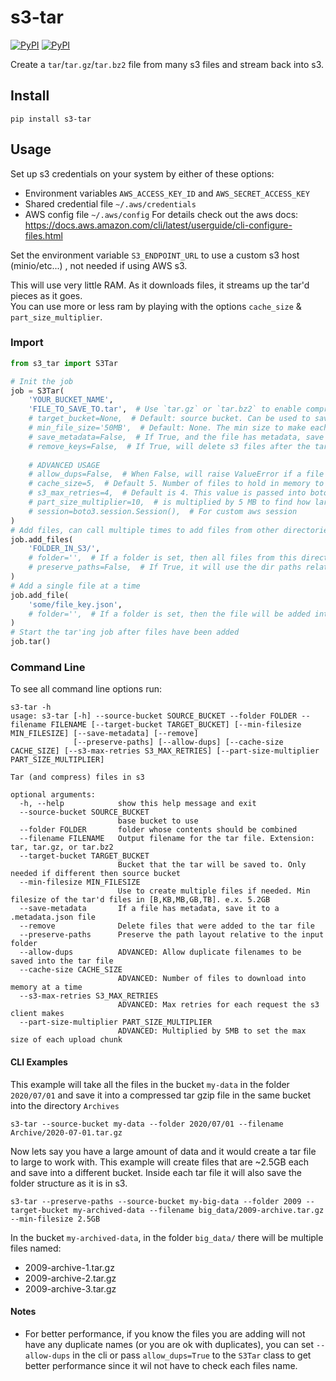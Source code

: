 # s3-tar

[![PyPI](https://img.shields.io/pypi/v/s3-tar.svg)](https://pypi.python.org/pypi/s3-tar)
[![PyPI](https://img.shields.io/pypi/l/s3-tar.svg)](https://pypi.python.org/pypi/s3-tar)  


Create a `tar`/`tar.gz`/`tar.bz2` file from many s3 files and stream back into s3.   

## Install
`pip install s3-tar`


## Usage

Set up s3 credentials on your system by either of these options:
- Environment variables `AWS_ACCESS_KEY_ID` and `AWS_SECRET_ACCESS_KEY`
- Shared credential file `~/.aws/credentials`
- AWS config file `~/.aws/config`
For details check out the aws docs: https://docs.aws.amazon.com/cli/latest/userguide/cli-configure-files.html  

Set the environment variable `S3_ENDPOINT_URL` to use a custom s3 host (minio/etc...) , not needed if using AWS s3. 

This will use very little RAM. As it downloads files, it streams up the tar'd pieces as it goes.  
You can use more or less ram by playing with the options `cache_size` & `part_size_multiplier`.  



### Import
```python
from s3_tar import S3Tar

# Init the job
job = S3Tar(
    'YOUR_BUCKET_NAME',
    'FILE_TO_SAVE_TO.tar',  # Use `tar.gz` or `tar.bz2` to enable compression
    # target_bucket=None,  # Default: source bucket. Can be used to save the archive into a different bucket
    # min_file_size='50MB',  # Default: None. The min size to make each tar file [B,KB,MB,GB,TB]. If set, a number will be added to each file name
    # save_metadata=False,  # If True, and the file has metadata, save a file with the same name using the suffix of `.metadata.json`
    # remove_keys=False,  # If True, will delete s3 files after the tar is created
  
    # ADVANCED USAGE
    # allow_dups=False,  # When False, will raise ValueError if a file will overwrite another in the tar file, set to True to ignore
    # cache_size=5,  # Default 5. Number of files to hold in memory to be processed
    # s3_max_retries=4,  # Default is 4. This value is passed into boto3.client's s3 botocore config as the `max_attempts`
    # part_size_multiplier=10,  # is multiplied by 5 MB to find how large each part that gets upload should be
    # session=boto3.session.Session(),  # For custom aws session
)
# Add files, can call multiple times to add files from other directories
job.add_files(
    'FOLDER_IN_S3/',
    # folder='',  # If a folder is set, then all files from this directory will be added into that folder in the tar file
    # preserve_paths=False,  # If True, it will use the dir paths relative to the input path inside the tar file
)
# Add a single file at a time
job.add_file(
    'some/file_key.json',
    # folder='',  # If a folder is set, then the file will be added into that folder in the tar file
)
# Start the tar'ing job after files have been added
job.tar()
```


### Command Line
To see all command line options run:  
```
s3-tar -h                                                       
usage: s3-tar [-h] --source-bucket SOURCE_BUCKET --folder FOLDER --filename FILENAME [--target-bucket TARGET_BUCKET] [--min-filesize MIN_FILESIZE] [--save-metadata] [--remove]
              [--preserve-paths] [--allow-dups] [--cache-size CACHE_SIZE] [--s3-max-retries S3_MAX_RETRIES] [--part-size-multiplier PART_SIZE_MULTIPLIER]

Tar (and compress) files in s3

optional arguments:
  -h, --help            show this help message and exit
  --source-bucket SOURCE_BUCKET
                        base bucket to use
  --folder FOLDER       folder whose contents should be combined
  --filename FILENAME   Output filename for the tar file. Extension: tar, tar.gz, or tar.bz2
  --target-bucket TARGET_BUCKET
                        Bucket that the tar will be saved to. Only needed if different then source bucket
  --min-filesize MIN_FILESIZE
                        Use to create multiple files if needed. Min filesize of the tar'd files in [B,KB,MB,GB,TB]. e.x. 5.2GB
  --save-metadata       If a file has metadata, save it to a .metadata.json file
  --remove              Delete files that were added to the tar file
  --preserve-paths      Preserve the path layout relative to the input folder
  --allow-dups          ADVANCED: Allow duplicate filenames to be saved into the tar file
  --cache-size CACHE_SIZE
                        ADVANCED: Number of files to download into memory at a time
  --s3-max-retries S3_MAX_RETRIES
                        ADVANCED: Max retries for each request the s3 client makes
  --part-size-multiplier PART_SIZE_MULTIPLIER
                        ADVANCED: Multiplied by 5MB to set the max size of each upload chunk
```


#### CLI Examples
This example will take all the files in the bucket `my-data` in the folder `2020/07/01` and save it into a compressed tar gzip file in the same bucket into the directory `Archives` 
```
s3-tar --source-bucket my-data --folder 2020/07/01 --filename Archive/2020-07-01.tar.gz
```

Now lets say you have a large amount of data and it would create a tar file to large to work with. This example will create files that are ~2.5GB each and save into a different bucket. Inside each tar file it will also save the folder structure as it is in s3.
```
s3-tar --preserve-paths --source-bucket my-big-data --folder 2009 --target-bucket my-archived-data --filename big_data/2009-archive.tar.gz --min-filesize 2.5GB
```
In the bucket `my-archived-data`, in the folder `big_data/` there will be multiple files named:
- 2009-archive-1.tar.gz
- 2009-archive-2.tar.gz
- 2009-archive-3.tar.gz


#### Notes

- For better performance, if you know the files you are adding will not have any duplicate names (or you are ok with duplicates), you can set `--allow-dups` in the cli or pass `allow_dups=True` to the `S3Tar` class to get better performance since it wil not have to check each files name.
